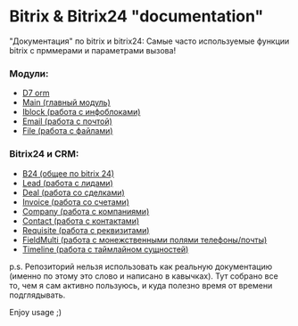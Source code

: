 # Bitrix & Bitrix24 "documentation"

"Документация" по bitrix и bitrix24:
Самые часто используемые функции bitrix с прммерами и параметрами вызова!

### Модули:
- [D7 orm](/snippets/d7orm.php)
- [Main (главный модуль)](/snippets/main.php)
- [Iblock (работа с инфоблоками)](/snippets/iblock.php)
- [Email (работа с почтой)](/snippets/email.php)
- [File (работа с файлами)](/snippets/file.php)

### Bitrix24 и CRM:
- [B24 (общее по bitrix 24)](/snippets/b24.php)
- [Lead (работа с лидами)](/snippets/crm/lead.php)
- [Deal (работа со сделками)](/snippets/deal.php)
- [Invoice (работа со счетами)](/snippets/invoice.php)
- [Company (работа с компаниями)](/snippets/company.php)
- [Contact (работа с контактами)](/snippets/contact.php)
- [Requisite (работа с реквизитами)](/snippets/requisite.php)
- [FieldMulti (работа с монежственными полями телефоны/почты)](/snippets/fieldmulti.php)
- [Timeline (работа с таймлайном сущностей)](/snippets/timeline.php)

p.s. Репозиторий нельзя использовать как реальную документацию (именно по этому это слово и написано в кавычках). Тут собрано все то, чем я сам активно пользуюсь, и куда полезно время от времени подглядывать.

Enjoy usage ;)
